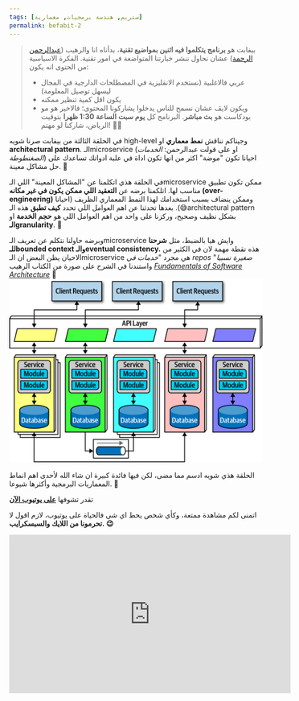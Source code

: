 ```yaml
---
tags: [ستريم, هندسة برمجيات, معمارية]
permalink: befabit-2
---
```


>بيفابت هو **برنامج يتكلموا فيه اثنين بمواضيع تقنية**، بدأناه انا والرهيب ([عبدالرحمن الرحمة](https://x.com/SmokyAbdulrhman)) عشان نحاول ننشر خبارتنا المتواضعة في امور تقنية.
>الفكرة الاسياسية من الحتوى انه يكون:
>* عربي فالاغلبية (نستخدم الانقليزية في المصطلحات الدارجية في المجال ليسهل توصيل المعلومة)
>* يكون اقل كمية تنظير ممكنه
>* ويكون لايڤ عشان نسمح للناس يدخلوا يشاركونا المحتوى؛ فالاخير هو مو بودكاست هو **بث مباشر**.
  البرنامج كل **يوم سبت** **الساعة 1:30 ظهرا** بتوقيت الرياض، شاركنا لو مهتم! 🙌🏻


في الحلقة الثالثة من بيفابت صرنا شويه high-level وجيناكم نناقش **نمط معماري** او **architectural pattern**.
الـmicroservice (او على قولت عبدالرحمن: *الخدمات الصغنطوطة*) احيانا تكون "موضة" اكثر من انها تكون اداة في علبة ادواتك تساعدك على حل مشاكل معينة. 🧰

في الحلقة هذي اتكلمنا عن "المشاكل المعينة" اللي الـmicroservice ممكن تكون تطبيق مناسب لها.
اتلكمنا برضه عن **التعقيد اللي ممكن يكون في غير مكانه (over-engineering)** وممكن ينضاف بسبب استخدامك لهذا النمط المعماري الظريف (احيانا 😅).
بعدها تحدثنا عن اهم العوامل اللي تحدد **كيف تطبق** هذه الـarchitectural pattern بشكل نظيف وصحيح، وركزنا على واحد من اهم العوامل اللي هو **حجم الخدمة** او **الـgranularity**. 🫘

وبرضه حاولنا نتكلم عن تعريف الـmicroservice وايش هيا بالضبط، مثل **شرحنا للـbounded context والـeventual consistency.** هذه نقطة مهمة لان في الكثير من الاحيان يظن البعض ان الـmicroservice هي مجرد "*خدمات في repos صغيرة نسبيا*" واستندنا في الشرح على صورة من الكتاب الرهيب [*Fundamentals of Software Architecture*](https://a.co/d/0ftxsO1m) 📕
![Microservice Pattern - From Fundamentals of Software Architecture](/assets/images/befabit-3-Microservice-Pattern-From-Fundamentals-of-Software-Architecture.png)

الحلقة هذي شويه ادسم مما مضى، لكن فيها فائدة كبيرة ان شاء الله لأحدى اهم انماط المعماريات البرمجية وأكثرها شيوعا. 🚀

تقدر تشوفها [**على يوتيوب الآن**](https://youtu.be/tENLnGFEgdI?si=OJt5XCFqmH9sgNsm)

اتمنى لكم مشاهدة ممتعة، وكأي شخص يحط اي شي فالحياة على يوتيوب، لازم اقول لا **تحرمونا من اللايك والسبسكرايب. 😉**


<iframe width="560" height="315" src="https://www.youtube.com/embed/tENLnGFEgdI?si=aVRqfm7-5qRLh9Kt" title="YouTube video player" frameborder="0" allow="accelerometer; autoplay; clipboard-write; encrypted-media; gyroscope; picture-in-picture; web-share" referrerpolicy="strict-origin-when-cross-origin" allowfullscreen></iframe>

